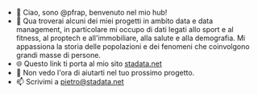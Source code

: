 - 👋 Ciao, sono @pfrap, benvenuto nel mio hub!
- 🌱 Qua troverai alcuni dei miei progetti in ambito data e data management, in particolare mi occupo di dati legati allo sport e al fitness, al proptech e all'immobiliare, alla salute e alla demografia. Mi appassiona la storia delle popolazioni e dei fenomeni che coinvolgono grandi masse di persone.
- 🌐 Questo link ti porta al mio sito [stadata.net](https://www.stadata.net/)
- 💞️ Non vedo l'ora di aiutarti nel tuo prossimo progetto.
- 📫 Scrivimi a pietro@stadata.net
